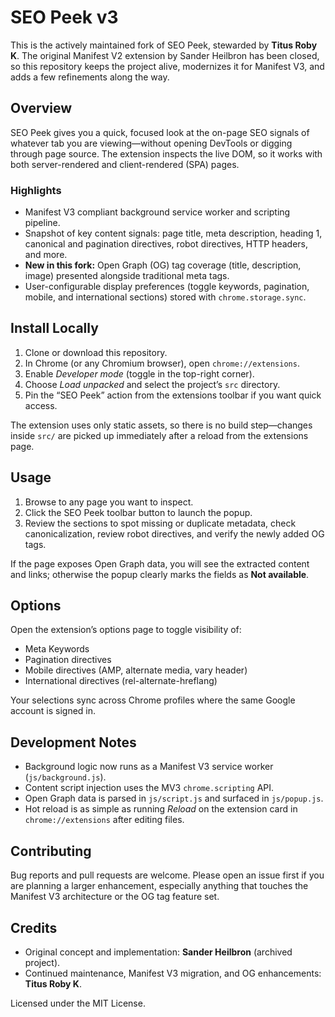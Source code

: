 # SEO Peek v3

This is the actively maintained fork of SEO Peek, stewarded by **Titus Roby K**.
The original Manifest V2 extension by Sander Heilbron has been closed, so this
repository keeps the project alive, modernizes it for Manifest V3, and adds a
few refinements along the way.

## Overview

SEO Peek gives you a quick, focused look at the on-page SEO signals of whatever
tab you are viewing—without opening DevTools or digging through page source.
The extension inspects the live DOM, so it works with both server-rendered and
client-rendered (SPA) pages.

### Highlights

- Manifest V3 compliant background service worker and scripting pipeline.
- Snapshot of key content signals: page title, meta description, heading 1,
  canonical and pagination directives, robot directives, HTTP headers, and more.
- **New in this fork:** Open Graph (OG) tag coverage (title, description, image)
  presented alongside traditional meta tags.
- User-configurable display preferences (toggle keywords, pagination,
  mobile, and international sections) stored with `chrome.storage.sync`.

## Install Locally

1. Clone or download this repository.
2. In Chrome (or any Chromium browser), open `chrome://extensions`.
3. Enable *Developer mode* (toggle in the top-right corner).
4. Choose *Load unpacked* and select the project’s `src` directory.
5. Pin the “SEO Peek” action from the extensions toolbar if you want quick access.

The extension uses only static assets, so there is no build step—changes inside
`src/` are picked up immediately after a reload from the extensions page.

## Usage

1. Browse to any page you want to inspect.
2. Click the SEO Peek toolbar button to launch the popup.
3. Review the sections to spot missing or duplicate metadata, check
   canonicalization, review robot directives, and verify the newly added OG tags.

If the page exposes Open Graph data, you will see the extracted content and
links; otherwise the popup clearly marks the fields as **Not available**.

## Options

Open the extension’s options page to toggle visibility of:

- Meta Keywords
- Pagination directives
- Mobile directives (AMP, alternate media, vary header)
- International directives (rel-alternate-hreflang)

Your selections sync across Chrome profiles where the same Google account is
signed in.

## Development Notes

- Background logic now runs as a Manifest V3 service worker (`js/background.js`).
- Content script injection uses the MV3 `chrome.scripting` API.
- Open Graph data is parsed in `js/script.js` and surfaced in `js/popup.js`.
- Hot reload is as simple as running *Reload* on the extension card in
  `chrome://extensions` after editing files.

## Contributing

Bug reports and pull requests are welcome. Please open an issue first if you are
planning a larger enhancement, especially anything that touches the Manifest V3
architecture or the OG tag feature set.

## Credits

- Original concept and implementation: **Sander Heilbron** (archived project).
- Continued maintenance, Manifest V3 migration, and OG enhancements:
  **Titus Roby K**.

Licensed under the MIT License.